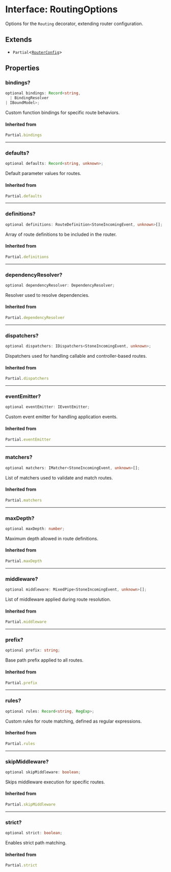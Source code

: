# Interface: RoutingOptions

Options for the `Routing` decorator, extending router configuration.

## Extends

- `Partial`\<[`RouterConfig`](../../../options/RouterBlueprint/interfaces/RouterConfig.md)\>

## Properties

### bindings?

```ts
optional bindings: Record<string, 
  | BindingResolver
| IBoundModel>;
```

Custom function bindings for specific route behaviors.

#### Inherited from

```ts
Partial.bindings
```

***

### defaults?

```ts
optional defaults: Record<string, unknown>;
```

Default parameter values for routes.

#### Inherited from

```ts
Partial.defaults
```

***

### definitions?

```ts
optional definitions: RouteDefinition<StoneIncomingEvent, unknown>[];
```

Array of route definitions to be included in the router.

#### Inherited from

```ts
Partial.definitions
```

***

### dependencyResolver?

```ts
optional dependencyResolver: DependencyResolver;
```

Resolver used to resolve dependencies.

#### Inherited from

```ts
Partial.dependencyResolver
```

***

### dispatchers?

```ts
optional dispatchers: IDispatchers<StoneIncomingEvent, unknown>;
```

Dispatchers used for handling callable and controller-based routes.

#### Inherited from

```ts
Partial.dispatchers
```

***

### eventEmitter?

```ts
optional eventEmitter: IEventEmitter;
```

Custom event emitter for handling application events.

#### Inherited from

```ts
Partial.eventEmitter
```

***

### matchers?

```ts
optional matchers: IMatcher<StoneIncomingEvent, unknown>[];
```

List of matchers used to validate and match routes.

#### Inherited from

```ts
Partial.matchers
```

***

### maxDepth?

```ts
optional maxDepth: number;
```

Maximum depth allowed in route definitions.

#### Inherited from

```ts
Partial.maxDepth
```

***

### middleware?

```ts
optional middleware: MixedPipe<StoneIncomingEvent, unknown>[];
```

List of middleware applied during route resolution.

#### Inherited from

```ts
Partial.middleware
```

***

### prefix?

```ts
optional prefix: string;
```

Base path prefix applied to all routes.

#### Inherited from

```ts
Partial.prefix
```

***

### rules?

```ts
optional rules: Record<string, RegExp>;
```

Custom rules for route matching, defined as regular expressions.

#### Inherited from

```ts
Partial.rules
```

***

### skipMiddleware?

```ts
optional skipMiddleware: boolean;
```

Skips middleware execution for specific routes.

#### Inherited from

```ts
Partial.skipMiddleware
```

***

### strict?

```ts
optional strict: boolean;
```

Enables strict path matching.

#### Inherited from

```ts
Partial.strict
```
